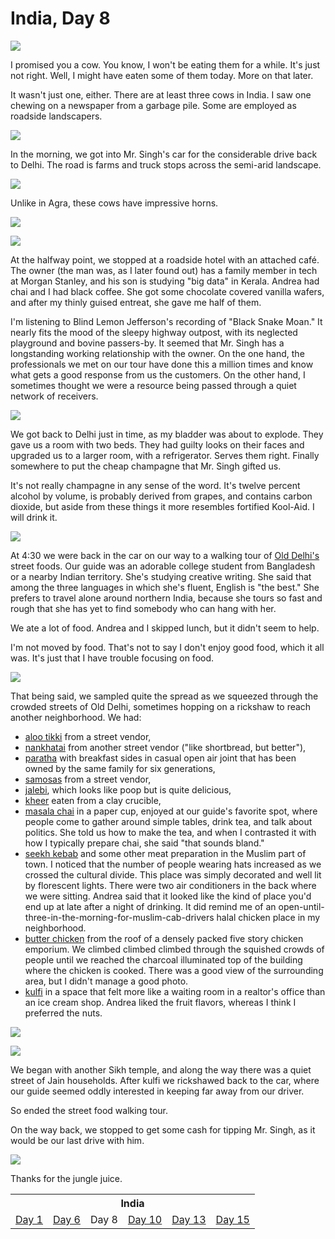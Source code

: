 India, Day 8
============
![](../site/india3_5_small.jpg)

I promised you a cow.  You know, I won't be eating them for a while.  It's just
not right.  Well, I might have eaten some of them today.  More on that later.

It wasn't just one, either.  There are at least three cows in India.  I saw one
chewing on a newspaper from a garbage pile.  Some are employed as roadside
landscapers.

![](../site/india3_1_small.jpg)

In the morning, we got into Mr. Singh's car for the considerable drive back to
Delhi.  The road is farms and truck stops across the semi-arid landscape.

![](../site/india3_2_small.jpg)

Unlike in Agra, these cows have impressive horns.

![](../site/india3_6_small.jpg)

![](../site/legend_small.jpg)

At the halfway point, we stopped at a roadside hotel with an attached café.
The owner (the man was, as I later found out) has a family member in tech at
Morgan Stanley, and his son is studying "big data" in Kerala.  Andrea had chai
and I had black coffee.  She got some chocolate covered vanilla wafers, and
after my thinly guised entreat, she gave me half of them.

I'm listening to Blind Lemon Jefferson's recording of "Black Snake Moan."  It
nearly fits the mood of the sleepy highway outpost, with its neglected
playground and bovine passers-by.  It seemed that Mr. Singh has a
longstanding working relationship with the owner.  On the one hand, the
professionals we met on our tour have done this a million times and know
what gets a good response from us the customers.  On the other hand, I
sometimes thought we were a resource being passed through a quiet network of
receivers.

![](../site/india3_7_small.jpg)

We got back to Delhi just in time, as my bladder was about to explode.
They gave us a room with two beds.  They had guilty looks on their faces and
upgraded us to a larger room, with a refrigerator.  Serves them right.  Finally
somewhere to put the cheap champagne that Mr. Singh gifted us.

It's not really champagne in any sense of the word.  It's twelve percent
alcohol by volume, is probably derived from grapes, and contains carbon
dioxide, but aside from these things it more resembles fortified Kool-Aid.  I
will drink it.

![](../site/india3_18_small.jpg)

At 4:30 we were back in the car on our way to a walking tour of
[Old Delhi's][1] street foods.  Our guide was an adorable college student from
Bangladesh or a nearby Indian territory.  She's studying creative writing.  She
said that among the three languages in which she's fluent, English is "the
best."  She prefers to travel alone around northern India, because she tours
so fast and rough that she has yet to find somebody who can hang with her.

We ate a lot of food.  Andrea and I skipped lunch, but it didn't seem to help.

I'm not moved by food.  That's not to say I don't enjoy good food, which it all
was.  It's just that I have trouble focusing on food.

![](../site/india3_15_small.jpg)

That being said, we sampled quite the spread as we squeezed through the crowded
streets of Old Delhi, sometimes hopping on a rickshaw to reach another
neighborhood.  We had:

- [aloo tikki][2] from a street vendor,
- [nankhatai][3] from another street vendor ("like shortbread, but better"),
- [paratha][4] with breakfast sides in casual open air joint that has been
  owned by the same family for six generations,
- [samosas][5] from a street vendor,
- [jalebi][6], which looks like poop but is quite delicious,
- [kheer][7] eaten from a clay crucible,
- [masala chai][8] in a paper cup, enjoyed at our guide's favorite spot, where
  people come to gather around simple tables, drink tea, and talk about
  politics.  She told us how to make the tea, and when I contrasted it with how
  I typically prepare chai, she said "that sounds bland."
- [seekh kebab][9] and some other meat preparation in the Muslim part of town.
  I noticed that the number of people wearing hats increased as we crossed the
  cultural divide.  This place was simply decorated and well lit by florescent
  lights.  There were two air conditioners in the back where we were sitting.
  Andrea said that it looked like the kind of place you'd end up at late after
  a night of drinking.  It did remind me of an
  open-until-three-in-the-morning-for-muslim-cab-drivers halal chicken place in
  my neighborhood.
- [butter chicken][10] from the roof of a densely packed five story chicken
  emporium.  We climbed climbed climbed through the squished crowds of people
  until we reached the charcoal illuminated top of the building where the
  chicken is cooked.  There was a good view of the surrounding area, but I
  didn't manage a good photo.
- [kulfi][11] in a space that felt more like a waiting room in a realtor's
  office than an ice cream shop.  Andrea liked the fruit flavors, whereas I
  think I preferred the nuts.

![](../site/india3_25_small.jpg)

![](../site/india3_23_small.jpg)

We began with another Sikh temple, and along the way there was a quiet street
of Jain households.  After kulfi we rickshawed back to the car, where our guide
seemed oddly interested in keeping far away from our driver.

So ended the street food walking tour.

On the way back, we stopped to get some cash for tipping Mr. Singh, as it would
be our last drive with him.

![](../site/india3_26_small.jpg)

Thanks for the jungle juice.

<table class="series">
  <tr><th colspan="6">India</th></tr>
  <tr>
    <td><a href="../site/india1.html">Day 1</a></td>
    <td><a href="../site/india2.html">Day 6</a></td>
    <td>Day 8</td>
    <td><a href="../site/india4.html">Day 10</a></td>
    <td><a href="../site/india5.html">Day 13</a></td>
    <td><a href="../site/india6.html">Day 15</a></td>
  </tr>
</table>

[1]: https://en.wikipedia.org/wiki/Old_Delhi
[2]: https://en.wikipedia.org/wiki/Aloo_tikki
[3]: https://en.wikipedia.org/wiki/Nankhatai
[4]: https://en.wikipedia.org/wiki/Paratha
[5]: https://en.wikipedia.org/wiki/Samosa#India
[6]: https://en.wikipedia.org/wiki/Jalebi
[7]: https://en.wikipedia.org/wiki/Kheer
[8]: https://en.wikipedia.org/wiki/Masala_chai
[9]: https://en.wikipedia.org/wiki/Seekh_kebab
[10]: https://www.hindustantimes.com/more-lifestyle/tried-and-tasted-the-best-place-for-butter-chicken-in-old-delhi-revealed/story-dNU54TEGHl2oeTDCM86WbL.html
[11]: https://en.wikipedia.org/wiki/Kulfi